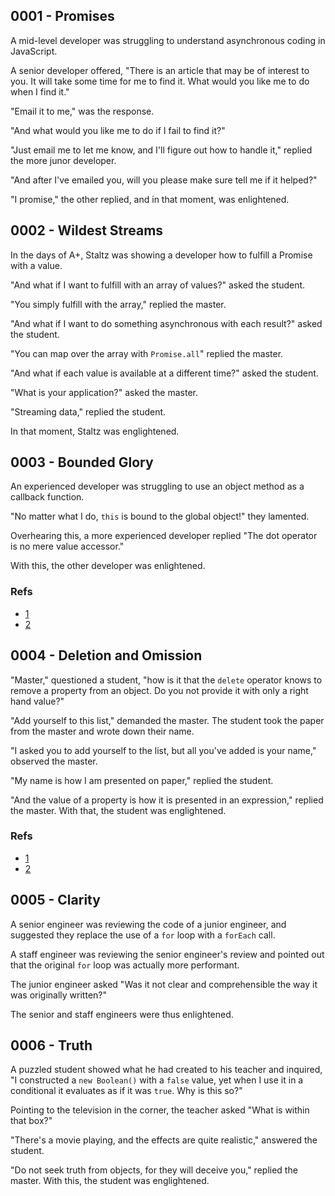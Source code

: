 
## 0001 - Promises

A mid-level developer was struggling to understand asynchronous coding in JavaScript.

A senior developer offered, "There is an article that may be of interest to you. It will take some time for me to find it. What would you like me to do when I find it."

"Email it to me," was the response.

"And what would you like me to do if I fail to find it?"

"Just email me to let me know, and I'll figure out how to handle it," replied the more junor developer.

"And after I've emailed you, will you please make sure tell me if it helped?"

"I promise," the other replied, and in that moment, was enlightened.

## 0002 - Wildest Streams

In the days of A+, Staltz was showing a developer how to fulfill a Promise with a value.

"And what if I want to fulfill with an array of values?" asked the student.

"You simply fulfill with the array," replied the master.

"And what if I want to do something asynchronous with each result?" asked the student.

"You can map over the array with `Promise.all`" replied the master.

"And what if each value is available at a different time?" asked the student.

"What is your application?" asked the master.

"Streaming data," replied the student.

In that moment, Staltz was englightened.

## 0003 - Bounded Glory

An experienced developer was struggling to use an object method as a callback function.

"No matter what I do, `this` is bound to the global object!" they lamented.

Overhearing this, a more experienced developer replied "The dot operator is no mere value accessor."

With this, the other developer was enlightened.

### Refs

* [1](https://www.ecma-international.org/ecma-262/6.0/#sec-function-calls)
* [2](https://www.ecma-international.org/ecma-262/6.0/#sec-property-accessors)

## 0004 - Deletion and Omission

"Master," questioned a student, "how is it that the `delete` operator knows to remove a property from an object. Do you not provide it with only a right hand value?"

"Add yourself to this list," demanded the master. The student took the paper from the master and wrote down their name.

"I asked you to add yourself to the list, but all you've added is your name," observed the master.

"My name is how I am presented on paper," replied the student.

"And the value of a property is how it is presented in an expression," replied the master. With that, the student was englightened.

### Refs

* [1](https://www.ecma-international.org/ecma-262/6.0/#sec-property-accessors)
* [2](https://www.ecma-international.org/ecma-262/6.0/#sec-delete-operator)

## 0005 - Clarity

A senior engineer was reviewing the code of a junior engineer, and suggested they replace the use of a `for` loop with a `forEach` call.

A staff engineer was reviewing the senior engineer's review and pointed out that the original `for` loop was actually more performant.

The junior engineer asked "Was it not clear and comprehensible the way it was originally written?"

The senior and staff engineers were thus enlightened.

## 0006 - Truth

A puzzled student showed what he had created to his teacher and inquired, "I constructed a `new Boolean()` with a `false` value, yet when I use it in a conditional it evaluates as if it was `true`. Why is this so?"

Pointing to the television in the corner, the teacher asked "What is within that box?"

"There's a movie playing, and the effects are quite realistic," answered the student.

"Do not seek truth from objects, for they will deceive you," replied the master. With this, the student was englightened.
